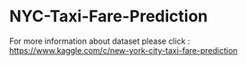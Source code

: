 # NYC-Taxi-Fare-Prediction
For more information about dataset please click : https://www.kaggle.com/c/new-york-city-taxi-fare-prediction
